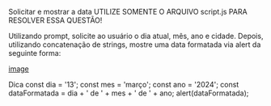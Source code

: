 Solicitar e mostrar a data
UTILIZE SOMENTE O ARQUIVO script.js PARA RESOLVER ESSA QUESTÃO!

Utilizando prompt, solicite ao usuário o dia atual, mês, ano e cidade. Depois, utilizando concatenação de strings, mostre uma data formatada via alert da seguinte forma:

[image](at2.png)

Dica
const dia = '13';
const mes = 'março';
const ano = '2024';
const dataFormatada = dia + ' de ' + mes + ' de ' + ano;
alert(dataFormatada);
